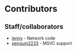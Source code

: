 # Contributors

## Staff/collaborators
 - [lenny](https://github.com/chadbsd) - Network code
 - [penguin2233](https://github.com/penguin2233) - MSVC support
